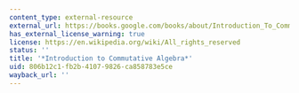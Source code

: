 ```yaml
---
content_type: external-resource
external_url: https://books.google.com/books/about/Introduction_To_Commutative_Algebra.html?id=HOASFid4x18C
has_external_license_warning: true
license: https://en.wikipedia.org/wiki/All_rights_reserved
status: ''
title: '*Introduction to Commutative Algebra*'
uid: 806b12c1-fb2b-4107-9826-ca858783e5ce
wayback_url: ''
---
```

